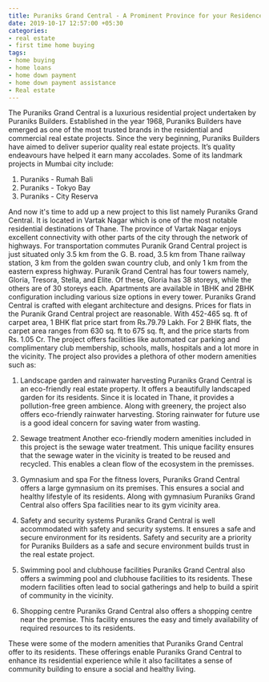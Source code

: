 ```yaml
---
title: Puraniks Grand Central - A Prominent Province for your Residence
date: 2019-10-17 12:57:00 +05:30
categories:
- real estate
- first time home buying
tags:
- home buying
- home loans
- home down payment
- home down payment assistance
- Real estate
---
```




The Puraniks Grand Central is a luxurious residential project undertaken by Puraniks Builders. Established in the year 1968, Puraniks Builders have emerged as one of the most trusted brands in the residential and commercial real estate projects. Since the very beginning, Puraniks Builders have aimed to deliver superior quality real estate projects. It’s quality endeavours have helped it earn many accolades. Some of its landmark projects in Mumbai city include:

1. Puraniks - Rumah Bali
2. Puraniks - Tokyo Bay
3. Puraniks - City Reserva

And now it's time to add up a new project to this list namely Puraniks Grand Central. It is located in Vartak Nagar which is one of the most notable residential destinations of Thane. The province of Vartak Nagar enjoys excellent connectivity with other parts of the city through the network of highways. For transportation commutes Puranik Grand Central project is just situated only 3.5 km from the G. B. road, 3.5 km from Thane railway station, 3 km from the golden swan country club, and only 1 km from the eastern express highway. Puranik Grand Central has four towers namely, Gloria, Tresora, Stella, and Elite. Of these, Gloria has 38 storeys, while the others are of 30 storeys each. Apartments are available in 1BHK and 2BHK configuration including various size options in every tower. Puraniks Grand Central is crafted with elegant architecture and designs. Prices for flats in the Puranik Grand Central project are reasonable. With 452-465 sq. ft of carpet area, 1 BHK flat price start from Rs.79.79 Lakh. For 2 BHK flats, the carpet area ranges from 630 sq. ft to 675 sq. ft, and the price starts from Rs. 1.05 Cr. The project offers facilities like automated car parking and complimentary club membership, schools, malls, hospitals and a lot more in the vicinity. The project also provides a plethora of other modern amenities such as:


1. Landscape garden and rainwater harvesting
Puraniks Grand Central is an eco-friendly real estate property. It offers a beautifully landscaped garden for its residents. Since it is located in Thane, it provides a pollution-free green ambience. Along with greenery, the project also offers eco-friendly rainwater harvesting. Storing rainwater for future use is a good ideal concern for saving water from wasting.

2. Sewage treatment
Another eco-friendly modern amenities included in this project is the sewage water treatment. This unique facility ensures that the sewage water in the vicinity is treated to be reused and recycled. This enables a clean flow of the ecosystem in the premisses.

3. Gymnasium and spa
For the fitness lovers, Puraniks Grand Central offers a large gymnasium on its premises. This ensures a social and healthy lifestyle of its residents. Along with gymnasium Puraniks Grand Central also offers Spa facilities near to its gym vicinity area.

4. Safety and security systems
Puraniks Grand Central is well accommodated with safety and security systems. It ensures a safe and secure environment for its residents. Safety and security are a priority for Puraniks Builders as a safe and secure environment builds trust in the real estate project.

5. Swimming pool and clubhouse facilities
Puraniks Grand Central also offers a swimming pool and clubhouse facilities to its residents. These modern facilities often lead to social gatherings and help to build a spirit of community in the vicinity.

6. Shopping centre
Puraniks Grand Central also offers a shopping centre near the premise. This facility ensures the easy and timely availability of required resources to its residents.

These were some of the modern amenities that Puraniks Grand Central offer to its residents. These offerings enable Puraniks Grand Central to enhance its residential experience while it also facilitates a sense of community building to ensure a social and healthy living.